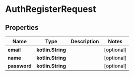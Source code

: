 
# AuthRegisterRequest

## Properties
| Name | Type | Description | Notes |
| ------------ | ------------- | ------------- | ------------- |
| **email** | **kotlin.String** |  |  [optional] |
| **name** | **kotlin.String** |  |  [optional] |
| **password** | **kotlin.String** |  |  [optional] |



